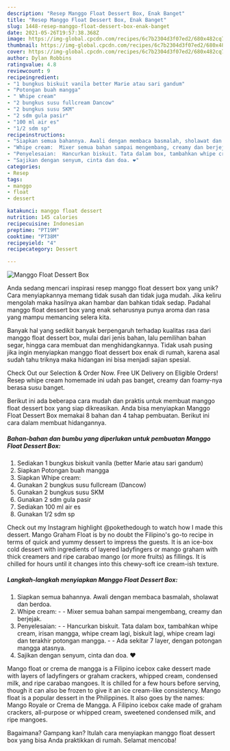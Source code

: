 ```yaml
---
description: "Resep Manggo Float Dessert Box, Enak Banget"
title: "Resep Manggo Float Dessert Box, Enak Banget"
slug: 1448-resep-manggo-float-dessert-box-enak-banget
date: 2021-05-26T19:57:38.368Z
image: https://img-global.cpcdn.com/recipes/6c7b2304d3f07ed2/680x482cq70/manggo-float-dessert-box-foto-resep-utama.jpg
thumbnail: https://img-global.cpcdn.com/recipes/6c7b2304d3f07ed2/680x482cq70/manggo-float-dessert-box-foto-resep-utama.jpg
cover: https://img-global.cpcdn.com/recipes/6c7b2304d3f07ed2/680x482cq70/manggo-float-dessert-box-foto-resep-utama.jpg
author: Dylan Robbins
ratingvalue: 4.8
reviewcount: 9
recipeingredient:
- "1 bungkus biskuit vanila better Marie atau sari gandum"
- "Potongan buah mangga"
- " Whipe cream"
- "2 bungkus susu fullcream Dancow"
- "2 bungkus susu SKM"
- "2 sdm gula pasir"
- "100 ml air es"
- "1/2 sdm sp"
recipeinstructions:
- "Siapkan semua bahannya. Awali dengan membaca basmalah, sholawat dan berdoa."
- "Whipe cream:  Mixer semua bahan sampai mengembang, creamy dan berjejak."
- "Penyelesaian:  Hancurkan biskuit. Tata dalam box, tambahkan whipe cream, irisan mangga, whipe cream lagi, biskuit lagi, whipe cream lagi dan terakhir potongan mangga.   Ada sekitar 7 layer, dengan potongan mangga atasnya."
- "Sajikan dengan senyum, cinta dan doa. ❤️"
categories:
- Resep
tags:
- manggo
- float
- dessert

katakunci: manggo float dessert 
nutrition: 145 calories
recipecuisine: Indonesian
preptime: "PT19M"
cooktime: "PT38M"
recipeyield: "4"
recipecategory: Dessert

---
```



![Manggo Float Dessert Box](https://img-global.cpcdn.com/recipes/6c7b2304d3f07ed2/680x482cq70/manggo-float-dessert-box-foto-resep-utama.jpg)

Anda sedang mencari inspirasi resep manggo float dessert box yang unik? Cara menyiapkannya memang tidak susah dan tidak juga mudah. Jika keliru mengolah maka hasilnya akan hambar dan bahkan tidak sedap. Padahal manggo float dessert box yang enak seharusnya punya aroma dan rasa yang mampu memancing selera kita.

Banyak hal yang sedikit banyak berpengaruh terhadap kualitas rasa dari manggo float dessert box, mulai dari jenis bahan, lalu pemilihan bahan segar, hingga cara membuat dan menghidangkannya. Tidak usah pusing jika ingin menyiapkan manggo float dessert box enak di rumah, karena asal sudah tahu triknya maka hidangan ini bisa menjadi sajian spesial.

Check Out our Selection &amp; Order Now. Free UK Delivery on Eligible Orders! Resep whipe cream homemade ini udah pas banget, creamy dan foamy-nya berasa susu banget.


Berikut ini ada beberapa cara mudah dan praktis untuk membuat manggo float dessert box yang siap dikreasikan. Anda bisa menyiapkan Manggo Float Dessert Box memakai 8 bahan dan 4 tahap pembuatan. Berikut ini cara dalam membuat hidangannya.

<!--inarticleads1-->

##### Bahan-bahan dan bumbu yang diperlukan untuk pembuatan Manggo Float Dessert Box:

1. Sediakan 1 bungkus biskuit vanila (better Marie atau sari gandum)
1. Siapkan Potongan buah mangga
1. Siapkan  Whipe cream:
1. Gunakan 2 bungkus susu fullcream (Dancow)
1. Gunakan 2 bungkus susu SKM
1. Gunakan 2 sdm gula pasir
1. Sediakan 100 ml air es
1. Gunakan 1/2 sdm sp


Check out my Instagram highlight @pokethedough to watch how I made this dessert. Mango Graham Float is by no doubt the Filipino&#39;s go-to recipe in terms of quick and yummy dessert to impress the guests. It is an ice-box cold dessert with ingredients of layered ladyfingers or mango graham with thick creamers and ripe carabao mango (or more fruits) as fillings. It is chilled for hours until it changes into this chewy-soft ice cream-ish texture. 

<!--inarticleads2-->

##### Langkah-langkah menyiapkan Manggo Float Dessert Box:

1. Siapkan semua bahannya. Awali dengan membaca basmalah, sholawat dan berdoa.
1. Whipe cream: -  - Mixer semua bahan sampai mengembang, creamy dan berjejak.
1. Penyelesaian: -  - Hancurkan biskuit. Tata dalam box, tambahkan whipe cream, irisan mangga, whipe cream lagi, biskuit lagi, whipe cream lagi dan terakhir potongan mangga.  -  - Ada sekitar 7 layer, dengan potongan mangga atasnya.
1. Sajikan dengan senyum, cinta dan doa. ❤️


Mango float or crema de mangga is a Filipino icebox cake dessert made with layers of ladyfingers or graham crackers, whipped cream, condensed milk, and ripe carabao mangoes. It is chilled for a few hours before serving, though it can also be frozen to give it an ice cream-like consistency. Mango float is a popular dessert in the Philippines. It also goes by the names: Mango Royale or Crema de Mangga. A Filipino icebox cake made of graham crackers, all-purpose or whipped cream, sweetened condensed milk, and ripe mangoes. 

Bagaimana? Gampang kan? Itulah cara menyiapkan manggo float dessert box yang bisa Anda praktikkan di rumah. Selamat mencoba!
